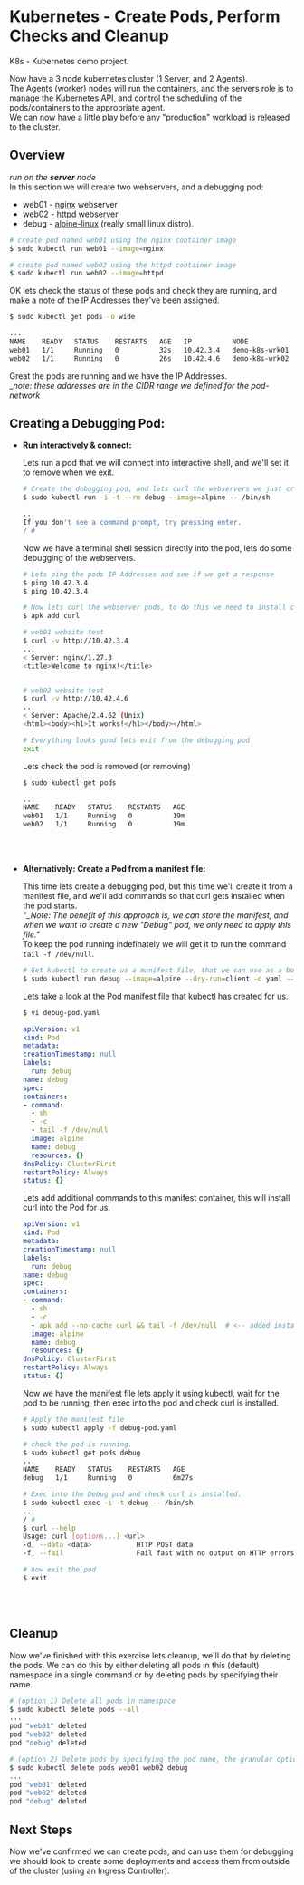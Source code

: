 # Kubernetes - Create Pods, Perform Checks and Cleanup
K8s - Kubernetes demo project.

Now have a 3 node kubernetes cluster (1 Server, and 2 Agents).<br/>
The Agents (worker) nodes will run the containers, and the servers role is to manage the Kubernetes API, and control the scheduling of the pods/containers to the appropriate agent.<br/>
We can now have a little play before any "production" workload is released to the cluster.

## Overview
_run on the __server__ node_ <br/>
In this section we will create two webservers, and a debugging pod: 
* web01 - [nginx](https://hub.docker.com/_/nginx/tags) webserver
* web02 - [httpd](https://hub.docker.com/_/httpd) webserver
* debug - [alpine-linux](https://hub.docker.com/_/alpine) (really small linux distro).

```bash
# create pod named web01 using the nginx container image
$ sudo kubectl run web01 --image=nginx

# create pod named web02 using the httpd container image
$ sudo kubectl run web02 --image=httpd
```
OK lets check the status of these pods and check they are running, and make a note of the IP Addresses they've been assigned.
```bash
$ sudo kubectl get pods -o wide

...
NAME    READY   STATUS    RESTARTS   AGE   IP          NODE             NOMINATED NODE   READINESS GATES
web01   1/1     Running   0          32s   10.42.3.4   demo-k8s-wrk01   <none>           <none>
web02   1/1     Running   0          26s   10.42.4.6   demo-k8s-wrk02   <none>           <none>
```

Great the pods are running and we have the IP Addresses.<br/>
__note: these addresses are in the CIDR range we defined for the pod-network_ <br/>

## Creating a Debugging Pod:
* **Run interactively & connect:**

    Lets run a pod that we will connect into interactive shell, and we'll set it to remove when we exit.
    ```bash
    # Create the debugging pod, and lets curl the webservers we just created.
    $ sudo kubectl run -i -t --rm debug --image=alpine -- /bin/sh

    ...
    If you don't see a command prompt, try pressing enter.
    / #
    ```
    Now we have a terminal shell session directly into the pod, lets do some debugging of the webservers.
    ```sh
    # Lets ping the pods IP Addresses and see if we get a response
    $ ping 10.42.3.4
    $ ping 10.42.3.4

    # Now lets curl the webserver pods, to do this we need to install curl (as this is a minimal pod).
    $ apk add curl

    # web01 website test
    $ curl -v http://10.42.3.4
    ...
    < Server: nginx/1.27.3
    <title>Welcome to nginx!</title>


    # web02 website test
    $ curl -v http://10.42.4.6
    ...
    < Server: Apache/2.4.62 (Unix)
    <html><body><h1>It works!</h1></body></html>

    # Everything looks good lets exit from the debugging pod
    exit
    ```

    Lets check the pod is removed (or removing)
    ```bash
    $ sudo kubectl get pods

    ...
    NAME    READY   STATUS    RESTARTS   AGE
    web01   1/1     Running   0          19m
    web02   1/1     Running   0          19m
    ```
    <br/>
    <br/>

* **Alternatively: Create a Pod from a manifest file:**

    This time lets create a debugging pod, but this time we'll create it from a manifest file, and we'll add commands so that curl gets installed when the pod starts. <br/>
    *"_Note: The benefit of this approach is, we can store the manifest, and when we want to create a new "Debug" pod, we only need to apply this file."* <br/>
    To keep the pod running indefinately we will get it to run the command `tail -f /dev/null`.

    ```bash
    # Get kubectl to create us a manifest file, that we can use as a boilerplate
    $ sudo kubectl run debug --image=alpine --dry-run=client -o yaml --command -- tail -f /dev/null > debug-pod.yaml
    ```

    Lets take a look at the Pod manifest file that kubectl has created for us.
    ```bash
    $ vi debug-pod.yaml
    ```
    ```yaml
    apiVersion: v1
    kind: Pod
    metadata:
    creationTimestamp: null
    labels:
      run: debug
    name: debug
    spec:
    containers:
    - command:
      - sh
      - -c
      - tail -f /dev/null
      image: alpine
      name: debug
      resources: {}
    dnsPolicy: ClusterFirst
    restartPolicy: Always
    status: {}
    ```

    Lets add additional commands to this manifest container, this will install curl into the Pod for us.
    ```yaml
    apiVersion: v1
    kind: Pod
    metadata:
    creationTimestamp: null
    labels:
      run: debug
    name: debug
    spec:
    containers:
    - command:
      - sh
      - -c
      - apk add --no-cache curl && tail -f /dev/null  # <-- added install curl
      image: alpine
      name: debug
      resources: {}
    dnsPolicy: ClusterFirst
    restartPolicy: Always
    status: {}
    ```
    
    Now we have the manifest file lets apply it using kubectl, wait for the pod to be running, then exec into the pod and check curl is installed.
    ```bash
    # Apply the manifest file
    $ sudo kubectl apply -f debug-pod.yaml

    # check the pod is running.
    $ sudo kubectl get pods debug
    ...
    NAME    READY   STATUS    RESTARTS   AGE
    debug   1/1     Running   0          6m27s

    # Exec into the Debug pod and check curl is installed.
    $ sudo kubectl exec -i -t debug -- /bin/sh
    ...
    / #
    $ curl --help
    Usage: curl [options...] <url>
    -d, --data <data>           HTTP POST data
    -f, --fail                  Fail fast with no output on HTTP errors

    # now exit the pod
    $ exit
    ```

<br/>
<br/>

## Cleanup
Now we've finished with this exercise lets cleanup, we'll do that by deleting the pods. We can do this by either deleting all pods in this (default) namespace in a single command or by deleting pods by specifying their name.
```bash
# (option 1) Delete all pods in namespace
$ sudo kubectl delete pods --all
...
pod "web01" deleted
pod "web02" deleted
pod "debug" deleted
```
```bash
# (option 2) Delete pods by specifying the pod name, the granular option.
$ sudo kubectl delete pods web01 web02 debug
...
pod "web01" deleted
pod "web02" deleted
pod "debug" deleted
```

## Next Steps
Now we've confirmed we can create pods, and can use them for debugging we should look to create some deployments and access them from outside of the cluster (using an Ingress Controller).
